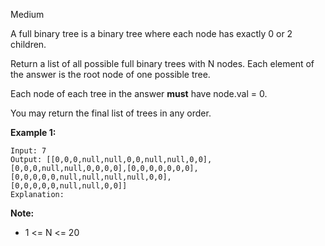 Medium

A full binary tree is a binary tree where each node has exactly 0 or 2 children.

Return a list of all possible full binary trees with N nodes.  Each element of the answer is the root node of one possible tree.

Each node of each tree in the answer **must** have node.val = 0.

You may return the final list of trees in any order.

 

**Example 1:**
```
Input: 7
Output: [[0,0,0,null,null,0,0,null,null,0,0],
[0,0,0,null,null,0,0,0,0],[0,0,0,0,0,0,0],
[0,0,0,0,0,null,null,null,null,0,0],
[0,0,0,0,0,null,null,0,0]]
Explanation:

``` 

**Note:**

- 1 <= N <= 20
